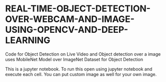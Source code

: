 # REAL-TIME-OBJECT-DETECTION-OVER-WEBCAM-AND-IMAGE-USING-OPENCV-AND-DEEP-LEARNING


Code for Object Detection on Live Video and Object detection over a image
uses MobileNet Model over ImageNet Dataset for Object Detection


This is a jupyter notebook.
To run this open using jupyter notebook and execute each cell.
You  can put custom image as well for your own image.
